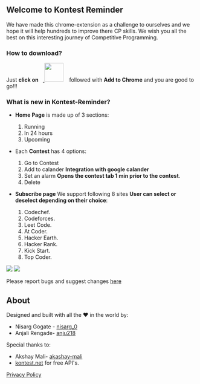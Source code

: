 ## Welcome to Kontest Reminder

We have made this chrome-extension as a challenge to ourselves and we hope it will help hundreds to improve there CP skills. We wish you all the best on this interesting journey of Competitive Programming.


### How to download?
Just **click on** &nbsp;&nbsp;<a href = "https://chrome.google.com/webstore/detail/kontest-reminder/imdlnagpdjhelkapllclmdogjobpoihg"> <img src = "https://user-images.githubusercontent.com/60577767/122635964-58833400-d104-11eb-9bcd-4f78a6810f88.png" width="50" height="50" /></a> &nbsp;&nbsp; followed with **Add to Chrome** and you are good to go!!! 



### What is new in Kontest-Reminder?
- **Home Page** is made up of 3 sections:
  1. Running
  2. In 24 hours
  3. Upcoming 

- Each **Contest** has 4 options:
  1. Go to Contest
  2. Add to calander **Integration with google calander**
  3. Set an alarm **Opens the contest tab 1 min prior to the contest**.
  4. Delete 


- **Subscribe page** We support following 8 sites **User can select or deselect depending on their choice**:
  1. Codechef.
  2. Codeforces.
  3. Leet Code.
  4. At Coder.
  5. Hacker Earth.
  6. Hacker Rank.
  7. Kick Start.
  8. Top Coder.

<image src = "https://user-images.githubusercontent.com/60577767/122635742-3fc64e80-d103-11eb-814f-cfb5cc08126b.png"/>
<image src = "https://user-images.githubusercontent.com/60577767/122635711-24f3da00-d103-11eb-9dab-801218742329.png"/>


  
Please report bugs and suggest changes [here](https://forms.gle/VU4ge6wEmqKtzu7k7)

## About
<div>
<span class="text-muted">
Designed and built with all the
❤️
</span>
in the world by:
</div>

- Nisarg Gogate - [nisarg_0](https://github.com/nisarg0)
- Anjali Rengade- [anju218](https://github.com/anju218)

Special thanks to:
- Akshay Mali- [akashay-mali](https://github.com/akshay-mali)
- [kontest.net](https://www.kontests.net/) for free API's.


[Privacy Policy](https://anju218.github.io/Kontest_Reminder/)
